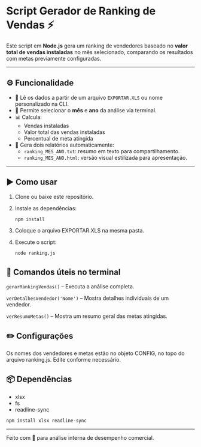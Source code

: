 # Script Gerador de Ranking de Vendas ⚡

Este script em **Node.js** gera um ranking de vendedores baseado no **valor total de vendas instaladas** no mês selecionado, comparando os resultados com metas previamente configuradas.

---

## ⚙️ Funcionalidade

- 📁 Lê os dados a partir de um arquivo `EXPORTAR.XLS` ou nome personalizado na CLI.
- 📅 Permite selecionar o **mês** e **ano** da análise via terminal.
- 📊 Calcula:
  - Vendas instaladas
  - Valor total das vendas instaladas
  - Percentual de meta atingida
- 📝 Gera dois relatórios automaticamente:
  - `ranking_MES_ANO.txt`: resumo em texto para compartilhamento.
  - `ranking_MES_ANO.html`: versão visual estilizada para apresentação.

---

## ▶️ Como usar

1. Clone ou baixe este repositório.
2. Instale as dependências:
   ```bash
   npm install
   ``` 

3. Coloque o arquivo EXPORTAR.XLS na mesma pasta.

4. Execute o script:
    ```bash
   node ranking.js
   ``` 

## 🧠 Comandos úteis no terminal

`gerarRankingVendas()` – Executa a análise completa.

`verDetalhesVendedor('Nome')` – Mostra detalhes individuais de um vendedor.

`verResumoMetas()` – Mostra um resumo geral das metas atingidas.

## ✏️ Configurações
Os nomes dos vendedores e metas estão no objeto CONFIG, no topo do arquivo ranking.js. Edite conforme necessário.

## 📦 Dependências
- xlsx
- fs
- readline-sync

```bash
npm install xlsx readline-sync
   ``` 
   ___

   Feito com 💙 para análise interna de desempenho comercial.